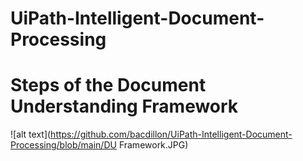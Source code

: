 # UiPath-Intelligent-Document-Processing

# Steps of the Document Understanding Framework
![alt text](https://github.com/bacdillon/UiPath-Intelligent-Document-Processing/blob/main/DU Framework.JPG)

